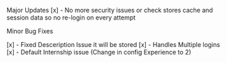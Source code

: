Major Updates
[x] - No more security issues or check stores cache and session data so no re-login on every attempt



Minor Bug Fixes

[x] - Fixed Desceription Issue it will be stored
[x] - Handles Multiple logins
[x] - Default Internship issue (Change in config Experience to 2)